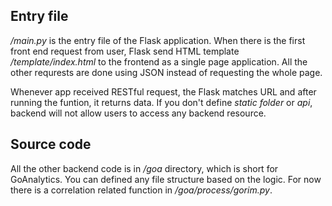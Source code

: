 ## Entry file
*/main.py* is the entry file of the Flask application. When there is the first front end request from user, Flask send HTML template */template/index.html* to the frontend as a single page application. All the other requrests are done using JSON instead of requesting the whole page.

Whenever app received RESTful request, the Flask matches URL and after running the funtion, it returns data. If you don't define *static folder* or *api*, backend will not allow users to access any backend resource.

## Source code
All the other backend code is in */goa* directory, which is short for GoAnalytics. You can defined any file structure based on the logic. For now there is a correlation related function in */goa/process/gorim.py*.
